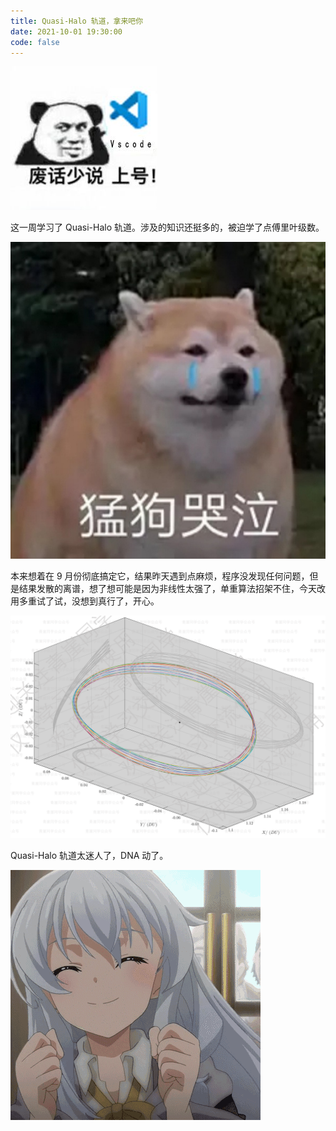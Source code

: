 ```yaml
---
title: Quasi-Halo 轨道，拿来吧你
date: 2021-10-01 19:30:00
code: false
---
```



![150](assets/vscode.jpg)

这一周学习了 Quasi-Halo 轨道。涉及的知识还挺多的，被迫学了点傅里叶级数。

![150](assets/dog.jpg)

本来想着在 9 月份彻底搞定它，结果昨天遇到点麻烦，程序没发现任何问题，但是结果发散的离谱，想了想可能是因为非线性太强了，单重算法招架不住，今天改用多重试了试，没想到真行了，开心。

![600](assets/quasi-halo.png)

Quasi-Halo 轨道太迷人了，DNA 动了。

![150](assets/happy.gif)
